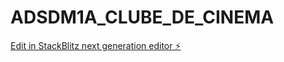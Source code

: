 # ADSDM1A_CLUBE_DE_CINEMA

[Edit in StackBlitz next generation editor ⚡️](https://stackblitz.com/~/github.com/Lukinhascm/ADSDM1A_CLUBE_DE_CINEMA)